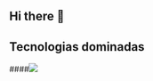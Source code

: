 ## Hi there 👋


## Tecnologias dominadas
####<img src="{https://img.shields.io/badge/Django-092E20?style=for-the-badge&logo=django&logoColor=green}" />


<!--
**VitorAndradeSchweitzer/VitorAndradeSchweitzer** is a ✨ _special_ ✨ repository because its `README.md` (this file) appears on your GitHub profile.

Here are some ideas to get you started:

- 🔭 I’m currently working on ...
- 🌱 I’m currently learning ...
- 👯 I’m looking to collaborate on ...
- 🤔 I’m looking for help with ...
- 💬 Ask me about ...
- 📫 How to reach me: ...
- 😄 Pronouns: ...
- ⚡ Fun fact: ...
-->
